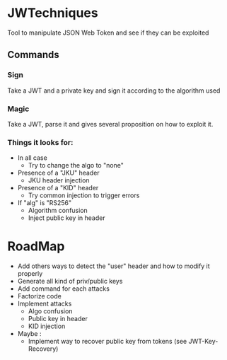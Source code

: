 # JWTechniques

Tool to manipulate JSON Web Token and see if they can be exploited


## Commands

### Sign

Take a JWT and a private key and sign it according to the algorithm used

### Magic

Take a JWT, parse it and gives several proposition on how to exploit it.

### Things it looks for:
- In all case
    - Try to change the algo to "none"
- Presence of a "JKU" header
    - JKU header injection
- Presence of a "KID" header
    - Try common injection to trigger errors
- If "alg" is "RS256"
    - Algorithm confusion
    - Inject public key in header


# RoadMap

- Add others ways to detect the "user" header and how to modify it properly
- Generate all kind of priv/public keys
- Add command for each attacks
- Factorize code
- Implement attacks
  - Algo confusion
  - Public key in header
  - KID injection
- Maybe :
  - Implement way to recover public key from tokens (see JWT-Key-Recovery)

